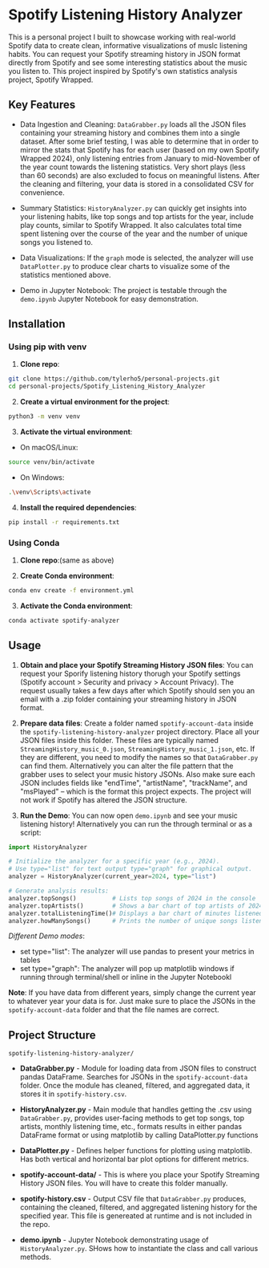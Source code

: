 # Spotify Listening History Analyzer

This is a personal project I built to showcase working with real-world Spotify data to create clean, informative visualizations of muslc listening habits. You can request your Spotify streaming history in JSON format directly from Spotify and see some interesting statistics about the music you listen to. This project inspired by Spotify's own statistics analysis project, Spotify Wrapped.

## Key Features

- Data Ingestion and Cleaning: `DataGrabber.py` loads all the JSON files containing your streaming history and combines them into a single dataset. After some brief testing, I was able to determine that in order to mirror the stats that Spotify has for each user (based on my own Spotify Wrapped 2024), only listening entries from January to mid-November of the year count towards the listening statistics. Very short plays (less than 60 seconds) are also excluded to focus on meaningful listens. After the cleaning and filtering, your data is stored in a consolidated CSV for convenience.

- Summary Statistics: `HistoryAnalyzer.py` can quickly get insights into your listening habits, like top songs and top artists for the year, include play counts, similar to Spotify Wrapped. It also calculates total time spent listening over the course of the year and the number of unique songs you listened to.

- Data Visualizations: If the `graph` mode is selected, the analyzer will use `DataPlotter.py` to produce clear charts to visualize some of the statistics mentioned above. 

- Demo in Jupyter Notebook: The project is testable through the `demo.ipynb` Jupyter Notebook for easy demonstration.

## Installation

### Using pip with venv

1. **Clone repo**:
```bash
git clone https://github.com/tylerho5/personal-projects.git
cd personal-projects/Spotify_Listening_History_Analyzer
```

2. **Create a virtual environment for the project**:

```bash
python3 -m venv venv
```

3. **Activate the virtual environment**:
- On macOS/Linux:
```bash
source venv/bin/activate
```

- On Windows:
```bash
.\venv\Scripts\activate
```

4. **Install the required dependencies**:
```bash
pip install -r requirements.txt
```

### Using Conda
1. **Clone repo**:(same as above)

2. **Create Conda environment**:
```bash
conda env create -f environment.yml
```

3. **Activate the Conda environment**:
```bash
conda activate spotify-analyzer
```

## Usage
1. **Obtain and place your Spotify Streaming History JSON files**:
You can request your Sporify listening history thorugh your Spotify settings (Spotify account > Security and privacy > Account Privacy). The request usually takes a few days after which Spotify should sen you an email with a .zip folder containing your streaming history in JSON format. 

2. **Prepare data files**:
Create a folder named `spotify-account-data` inside the `spotify-listening-history-analyzer` project directory. Place all your JSON files inside this folder. These files are typically named `StreamingHistory_music_0.json`, `StreamingHistory_music_1.json`, etc. If they are different, you need to modify the names so that `DataGrabber.py` can find them. Alternatively you can alter the file pattern that the grabber uses to select your music history JSONs. Also make sure each JSON includes fields like "endTime", "artistName", "trackName", and "msPlayed" – which is the format this project expects. The project will not work if Spotify has altered the JSON structure.

3. **Run the Demo**:
You can now open `demo.ipynb` and see your music listening history! Alternatively you can run the through terminal or as a script:

```python
import HistoryAnalyzer

# Initialize the analyzer for a specific year (e.g., 2024). 
# Use type="list" for text output type="graph" for graphical output.
analyzer = HistoryAnalyzer(current_year=2024, type="list")

# Generate analysis results:
analyzer.topSongs()          # Lists top songs of 2024 in the console
analyzer.topArtists()        # Shows a bar chart of top artists of 2024
analyzer.totalListeningTime()# Displays a bar chart of minutes listened per month in 2024
analyzer.howManySongs()      # Prints the number of unique songs listened in 2024
```

*Different Demo modes*:
- set type="list": The analyzer will use pandas to present your metrics in tables
- set type="graph": The analyzer will pop up matplotlib windows if running through terminal/shell or inline in the Jupyter Notebookl

**Note**: If you have data from different years, simply change the current year to whatever year your data is for. Just make sure to place the JSONs in the `spotify-account-data` folder and that the file names are correct.

## Project Structure

`spotify-listening-history-analyzer/`

- **DataGrabber.py** - Module for loading data from JSON files to construct pandas DataFrame. Searches for JSONs in the `spotify-account-data` folder. Once the module has cleaned, filtered, and aggregated data, it stores it in `spotify-history.csv`.

- **HistoryAnalyzer.py** - Main module that handles getting the .csv using `DataGrabber.py`, provides user-facing methods to get top songs, top artists, monthly listening time, etc., formats results in either pandas DataFrame format or using matplotlib by calling DataPlotter.py functions

- **DataPlotter.py** - Defines helper functions for plotting using matplotlib. Has both vertical and horizontal bar plot options for different metrics.

- **spotify-account-data/** - This is where you place your Spotify Streaming History JSON files. You will have to create this folder manually.

- **spotify-history.csv** - Output CSV file that `DataGrabber.py` produces, containing the cleaned, filtered, and aggregated listening history for the specified year. This file is genereated at runtime and is not included in the repo.

- **demo.ipynb** - Jupyter Notebook demonstrating usage of `HistoryAnalyzer.py`. SHows how to instantiate the class and call various methods.
